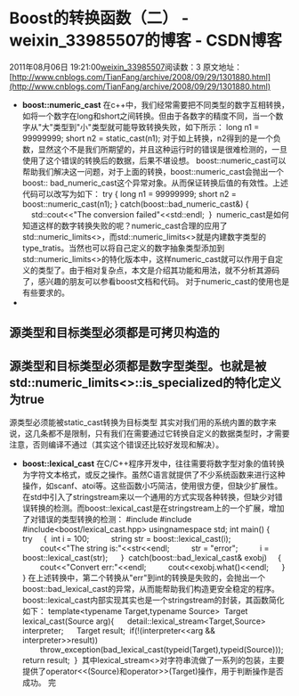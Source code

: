 # Boost的转换函数（二） - weixin_33985507的博客 - CSDN博客
2011年08月06日 19:21:00[weixin_33985507](https://me.csdn.net/weixin_33985507)阅读数：3
原文地址：[http://www.cnblogs.com/TianFang/archive/2008/09/29/1301880.html](http://www.cnblogs.com/TianFang/archive/2008/09/29/1301880.html)
- **boost::numeric_cast**
在c++中，我们经常需要把不同类型的数字互相转换，如将一个数字在long和short之间转换。但由于各数字的精度不同，当一个数字从"大"类型到"小"类型就可能导致转换失败，如下所示：
long n1 = 99999999;
short n2 = static_cast<short>(n1);
对于如上转换，n2得到的是一个负数，显然这个不是我们所期望的，并且这种运行时的错误是很难检测的，一旦使用了这个错误的转换后的数据，后果不堪设想。
boost::numeric_cast可以帮助我们解决这一问题，对于上面的转换，boost::numeric_cast会抛出一个boost:: bad_numeric_cast这个异常对象。从而保证转换后值的有效性。上述代码可以改写为如下：
try
{
long n1 = 99999999;
short n2 = boost::numeric_cast<short>(n1);
}
catch(boost::bad_numeric_cast&)
{ 
    std::cout<<"The conversion failed"<<std::endl; 
} 
numeric_cast是如何知道这样的数字转换失败的呢？numeric_cast合理的应用了std::numeric_limits<>，而std::numeric_limits<>就是内建数字类型的type_tratis。当然也可以将自己定义的数字抽象类型添加到std::numeric_limits<>的特化版本中，这样numeric_cast就可以作用于自定义的类型了。由于相对复杂点，本文是介绍其功能和用法，就不分析其源码了，感兴趣的朋友可以参看boost文档和代码。
对于numeric_cast的使用也是有些要求的。
- 
源类型和目标类型必须都是可拷贝构造的
- 
源类型和目标类型必须都是数字型类型。也就是被std::numeric_limits<>::is_specialized的特化定义为true
- 
源类型必须能被static_cast转换为目标类型
其实对我们用的系统内置的数字来说，这几条都不是限制，只有我们在需要通过它转换自定义的数据类型时，才需要注意，否则编译不通过（其实这个错误还比较好发现和解决）。
- **boost::lexical_cast**
在C/C++程序开发中，往往需要将数字型对象的值转换为字符文本格式，或反之操作。虽然C语言就提供了不少系统函数来进行这种操作，如scanf、atoi等。这些函数小巧简洁，使用很方便，但缺少扩展性。在std中引入了stringstream来以一个通用的方式实现各种转换，但缺少对错误转换的检测。而boost::lexical_cast是在stringstream上的一个扩展，增加了对错误的类型转换的检测：
#include<string>
#include<iostream>
#include<boost/lexical_cast.hpp>
usingnamespace std;
int main()
{     
try
    { 
int i = 100; 
        string str = boost::lexical_cast<string>(i); 
        cout<<"The string is:"<<str<<endl; 
        str = "error"; 
        i = boost::lexical_cast<int>(str); 
    } 
catch(boost::bad_lexical_cast& exobj)
    { 
        cout<<"Convert err:"<<endl; 
        cout<<exobj.what()<<endl; 
    } 
}
在上述转换中，第二个转换从"err"到int的转换是失败的，会抛出一个boost::bad_lexical_cast的异常，从而能帮助我们构造更安全稳定的程序。
boost::lexical_cast内部实现其实也是一个stringstream的封装，其函数简化如下：
template<typename Target,typename Source> 
Target lexical_cast(Source arg){ 
    detail::lexical_stream<Target,Source> interpreter; 
    Target result; 
if(!(interpreter<<arg && interpreter>>result)) 
        throw_exception(bad_lexical_cast(typeid(Target),typeid(Source))); 
return result; 
} 
其中lexical_stream<>对字符串流做了一系列的包装，主要提供了operator<<(Source)和operator>>(Target)操作，用于判断操作是否成功。
完
